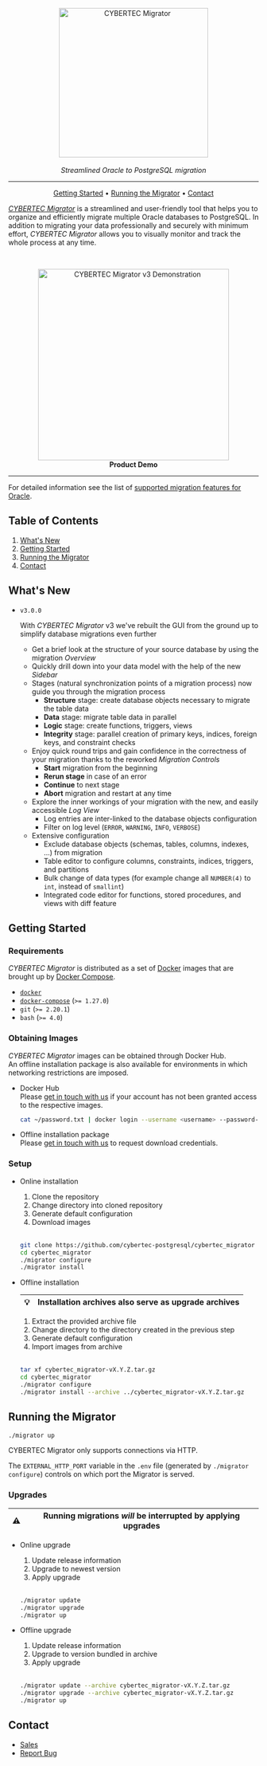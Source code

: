 <p align="center">
  <img alt="CYBERTEC Migrator" width="300px" src="https://www.cybertec-postgresql.com/wp-content/uploads/2018/03/Migrator_neu-300x79.png"/>
  <br/><br/>
  <i>Streamlined Oracle to PostgreSQL migration</i>
</p>

---

<p align="center">
  <a href="#getting-started">Getting Started</a> •
  <a href="#running-the-migrator">Running the Migrator</a> •
  <a href="#contact">Contact</a>
</p>

[_CYBERTEC Migrator_](https://www.cybertec-postgresql.com/en/products/cybertec-migrator/) is a streamlined and user-friendly tool that helps you to organize and efficiently migrate multiple Oracle databases to PostgreSQL.
In addition to migrating your data professionally and securely with minimum effort, _CYBERTEC Migrator_ allows you to visually monitor and track the whole process at any time.

<br/>

<p align="center">
  <a href="http://www.youtube.com/watch?v=8hSrFVOw3Rc"><img alt="CYBERTEC Migrator v3 Demonstration" width="384px" src="http://img.youtube.com/vi/8hSrFVOw3Rc/0.jpg"/></a><br/>
  <b>Product Demo</b>
</p>

---

For detailed information see the list of [supported migration features for Oracle](docs/oracle-migration-support.md).

## Table of Contents

1. [What's New](#whats-new)
2. [Getting Started](#getting-started)
3. [Running the Migrator](#running-the-migrator)
4. [Contact](#contact)

## What's New

- `v3.0.0`

  With _CYBERTEC Migrator_ v3 we've rebuilt the GUI from the ground up to simplify database migrations even further

  - Get a brief look at the structure of your source database by using the migration _Overview_
  - Quickly drill down into your data model with the help of the new _Sidebar_
  - Stages (natural synchronization points of a migration process) now guide you through the migration process
    - **Structure** stage: create database objects necessary to migrate the table data
    - **Data** stage: migrate table data in parallel
    - **Logic** stage: create functions, triggers, views
    - **Integrity** stage: parallel creation of primary keys, indices, foreign keys, and constraint checks
  - Enjoy quick round trips and gain confidence in the correctness of your migration thanks to the reworked _Migration Controls_
    - **Start** migration from the beginning
    - **Rerun stage** in case of an error
    - **Continue** to next stage
    - **Abort** migration and restart at any time
  - Explore the inner workings of your migration with the new, and easily accessible _Log View_
    - Log entries are inter-linked to the database objects configuration
    - Filter on log level (`ERROR`, `WARNING`, `INFO`, `VERBOSE`)
  - Extensive configuration
    - Exclude database objects (schemas, tables, columns, indexes, ...) from migration
    - Table editor to configure columns, constraints, indices, triggers, and partitions
    - Bulk change of data types (for example change all `NUMBER(4)` to `int`, instead of `smallint`)
    - Integrated code editor for functions, stored procedures, and views with diff feature

## Getting Started

### Requirements

_CYBERTEC Migrator_ is distributed as a set of [Docker](https://www.docker.com/) images that are brought up by [Docker Compose](https://docs.docker.com/compose/).

- [`docker`](https://docs.docker.com/get-docker/)
- [`docker-compose`](https://docs.docker.com/compose/install/) (`>= 1.27.0`)
- `git` (`>= 2.20.1`)
- `bash` (`>= 4.0`)

### Obtaining Images

_CYBERTEC Migrator_ images can be obtained through Docker Hub.  
An offline installation package is also available for environments in which networking restrictions are imposed.

- Docker Hub  
  Please [get in touch with us](#contact) if your account has not been granted access to the respective images.

  ```sh
  cat ~/password.txt | docker login --username <username> --password-stdin
  ```

- Offline installation package  
  Please [get in touch with us](#contact) to request download credentials.

### Setup

- Online installation

  1. Clone the repository
  2. Change directory into cloned repository
  3. Generate default configuration
  4. Download images

  <br/>

  ```sh
  git clone https://github.com/cybertec-postgresql/cybertec_migrator
  cd cybertec_migrator
  ./migrator configure
  ./migrator install
  ```

- Offline installation

  | 💡  | Installation archives also serve as upgrade archives |
  | --- | ---------------------------------------------------- |

  1. Extract the provided archive file
  2. Change directory to the directory created in the previous step
  3. Generate default configuration
  4. Import images from archive

  <br/>

  ```sh
  tar xf cybertec_migrator-vX.Y.Z.tar.gz
  cd cybertec_migrator
  ./migrator configure
  ./migrator install --archive ../cybertec_migrator-vX.Y.Z.tar.gz
  ```

## Running the Migrator

```sh
./migrator up
```

CYBERTEC Migrator only supports connections via HTTP.

The `EXTERNAL_HTTP_PORT` variable in the `.env` file (generated by `./migrator configure`) controls on which port the Migrator is served.

### Upgrades

| ⚠️  | Running migrations _will_ be interrupted by applying upgrades |
| --- | ------------------------------------------------------------- |

- Online upgrade

  1. Update release information
  2. Upgrade to newest version
  3. Apply upgrade

  <br/>

  ```sh
  ./migrator update
  ./migrator upgrade
  ./migrator up
  ```

- Offline upgrade

  1. Update release information
  2. Upgrade to version bundled in archive
  3. Apply upgrade

  <br/>

  ```sh
  ./migrator update --archive cybertec_migrator-vX.Y.Z.tar.gz
  ./migrator upgrade --archive cybertec_migrator-vX.Y.Z.tar.gz
  ./migrator up
  ```

## Contact

- [Sales](https://www.cybertec-postgresql.com/en/contact/)
- [Report Bug](https://cybertec.atlassian.net/servicedesk/customer/portal/3/group/4/create/23)
